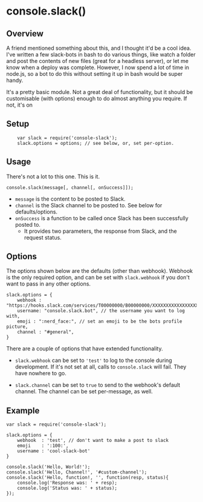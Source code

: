 # console.slack()

## Overview

A friend mentioned something about this, and I thought it'd be a cool idea.
I've written a few slack-bots in bash to do various things, like watch a folder and post the contents of new files
(great for a headless server), or let me know when a deploy was complete.
However, I now spend a lot of time in node.js, so a bot to do this without setting it up in bash would be super handy.

It's a pretty basic module.  Not a great deal of functionality, but it should be customisable (with options) enough to
do almost anything you require.  If not, it's on


## Setup

```
    var slack = require('console-slack');
    slack.options = options; // see below, or, set per-option.
```


## Usage

There's not a lot to this one.  This is it.

```
console.slack(message[, channel[, onSuccess]]);
```

- `message` is the content to be posted to Slack.
- `channel` is the Slack channel to be posted to.  See below for defaults/options.
- `onSuccess` is a function to be called once Slack has been successfully posted to.
  - It provides two parameters, the response from Slack, and the request status.


## Options

The options shown below are the defaults (other than webhook).  Webhook is the only required option,
and can be set with `slack.webhook` if you don't want to pass in any other options.

```
slack.options = {
    webhook : "https://hooks.slack.com/services/T00000000/B00000000/XXXXXXXXXXXXXXXXXXXXXXXX",
    username: "console.slack.bot", // the username you want to log with,
    emoji : ":nerd_face:", // set an emoji to be the bots profile picture,
    channel : "#general", 
}
```

There are a couple of options that have extended functionality.

- `slack.webhook` can be set to `'test'` to log to the console during development.  If it's not set at all,
calls to `console.slack` will fail.  They have nowhere to go.

- `slack.channel` can be set to `true` to send to the webhook's default channel.
The channel can be set per-message, as well.

## Example

```
var slack = require('console-slack');

slack.options = {
    webhook  : 'test', // don't want to make a post to slack
    emoji    : ':100:',
    username : 'cool-slack-bot'
}

console.slack('Hello, World!');
console.slack('Hello, Channel!', '#custom-channel');
console.slack('Hello, function!, '', function(resp, status){
    console.log('Response was: ' + resp);
    console.log('Status was: ' + status);
});
```